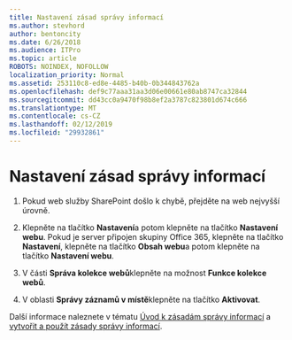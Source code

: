 ```yaml
---
title: Nastavení zásad správy informací
ms.author: stevhord
author: bentoncity
ms.date: 6/26/2018
ms.audience: ITPro
ms.topic: article
ROBOTS: NOINDEX, NOFOLLOW
localization_priority: Normal
ms.assetid: 253110c8-ed8e-4485-b40b-0b344843762a
ms.openlocfilehash: def9c77aaa31aa3d06e00661e80ab8747ca32844
ms.sourcegitcommit: dd43cc0a9470f98b8ef2a3787c823801d674c666
ms.translationtype: MT
ms.contentlocale: cs-CZ
ms.lasthandoff: 02/12/2019
ms.locfileid: "29932861"
---
```

# <a name="set-up-information-management-policies"></a>Nastavení zásad správy informací

1. Pokud web služby SharePoint došlo k chybě, přejděte na web nejvyšší úrovně.
    
2. Klepněte na tlačítko **Nastavení**a potom klepněte na tlačítko **Nastavení webu**. Pokud je server připojen skupiny Office 365, klepněte na tlačítko **Nastavení**, klepněte na tlačítko **Obsah webu**a potom klepněte na tlačítko **Nastavení webu**.
    
3. V části **Správa kolekce webů**klepněte na možnost **Funkce kolekce webů**.
    
4. V oblasti **Správy záznamů v místě**klepněte na tlačítko **Aktivovat**.
    
Další informace naleznete v tématu [Úvod k zásadám správy informací](https://go.microsoft.com/fwlink/?linkid=404239) a [vytvořit a použít zásady správy informací](https://go.microsoft.com/fwlink/?linkid=2003916).
  

